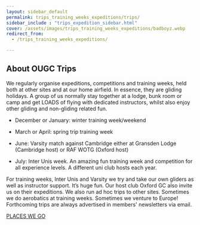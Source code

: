 ```yaml
---
layout: sidebar_default
permalink: trips_training_weeks_expeditions/trips/
sidebar_include : "trips_expedition_sidebar.html"
cover: /assets/images/trips_training_weeks_expeditions/badboyz.webp
redirect_from:
  - /trips_training_weeks_expeditions/

---
```


<title>Trips - OUGC</title>

<!-- <div class="page-layout">
<aside class="sidebar">
  <ul class="side-nav">
    <li><span class="section-label">Introduction Days</span></li>
    
  <li>
    <a href="/introduction_days/key_information/" class="{% if page.url == '/intro/key-info/' %}active-black{% endif %}">Key Information</a>
  </li>
    <li>
      <a href="/introduction_days/basic_airfield_safety/" class="{% if page.url == '/intro/safety/' %}active-black{% endif %}">Basic Airfield Safety</a>
    </li>
    <li>
      <a href="/introduction_days/what_to_expect/" class="{% if page.url == '/intro/more-info/' %}active-black{% endif %}">More Information and What to Expect</a>
    </li>
  </ul>
</aside>
</div> -->

## About OUGC Trips

We regularly organise expeditions, competitions and training weeks, held both at other sites and at our home airfield. In essence, they are gliding holidays. A group of us normally stay together at a lodge, bunk room or camp and get LOADS of flying with dedicated instructors, whilst also enjoy other gliding and non-gliding related fun. 

- December or January: winter training week/weekend 

- March or April: spring trip training week

- June: Varsity match against Cambridge either at Gransden Lodge (Cambridge host) or RAF WOTG (Oxford host)

- July: Inter Unis week. An amazing fun training week and competition for all experience levels. A different uni club hosts each year.

For training weeks, Inter Unis and Varsity we try and take our own gliders as well as instructor support. It’s huge fun. Our host club Oxford GC also invite us on their expeditions. We also run ad hoc trips to other sites. Sometimes we do aerobatics at training weeks. Sometimes we venture to Europe! Forthcoming trips are always advertised in members' newsletters via email. 

<div class="home-button-wrapper">
    <a href="/trips_training_weeks_expeditions/places/" class="big-button">PLACES WE GO</a>
</div>